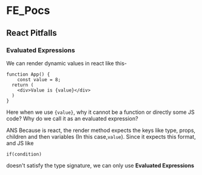 # FE_Pocs

## React Pitfalls

### Evaluated Expressions
We can render dynamic values in react like this- 
```
function App() {
    const value = 8;
  return (
    <div>Value is {value}</div>
  )
}
```

Here when we use `{value}`, why it cannot be a function or directly some JS code? Why do we call it as an evaluated expression?

ANS
Because is react, the render method expects the keys like type, props, children and then variables (In this case,`value`). Since it expects this format, and JS like
```
if(condition)
```
doesn't satisfy the type signature, we can only use <b>Evaluated Expressions</b>